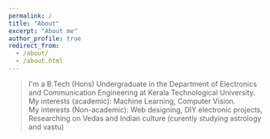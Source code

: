 ```yaml
---
permalink: /
title: "About"
excerpt: "About me"
author_profile: true
redirect_from: 
  - /about/
  - /about.html
---
```


>I'm a B.Tech (Hons) Undergraduate in the Department of Electronics and Communication Engineering at Kerala Technological University.  
My interests (academic): Machine Learning, Computer Vision.  
My interests (Non-academic): Web designing, DIY electronic projects, Researching on Vedas and Indian culture (curently studying astrology and vastu)
